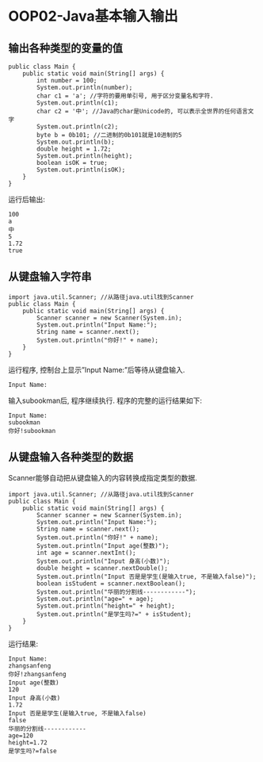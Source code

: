 # OOP02-Java基本输入输出
## 输出各种类型的变量的值
    public class Main {
        public static void main(String[] args) {
            int number = 100;
            System.out.println(number);
            char c1 = 'a'; //字符的要用单引号, 用于区分变量名和字符.
            System.out.println(c1);
            char c2 = '中'; //Java的char是Unicode的, 可以表示全世界的任何语言文字
            System.out.println(c2);
            byte b = 0b101; //二进制的0b101就是10进制的5
            System.out.println(b);
            double height = 1.72;
            System.out.println(height);
            boolean isOK = true;
            System.out.println(isOK);
        }
    }
运行后输出:

    100
    a
    中
    5
    1.72
    true
## 从键盘输入字符串
    import java.util.Scanner; //从路径java.util找到Scanner
    public class Main {
        public static void main(String[] args) {
            Scanner scanner = new Scanner(System.in);
            System.out.println("Input Name:");
            String name = scanner.next();
            System.out.println("你好!" + name);
        }
    }
运行程序, 控制台上显示”Input Name:”后等待从键盘输入.

    Input Name:

输入subookman后, 程序继续执行. 程序的完整的运行结果如下:

    Input Name:
    subookman
    你好!subookman
## 从键盘输入各种类型的数据
Scanner能够自动把从键盘输入的内容转换成指定类型的数据.

    import java.util.Scanner; //从路径java.util找到Scanner
    public class Main {
        public static void main(String[] args) {
            Scanner scanner = new Scanner(System.in);
            System.out.println("Input Name:");
            String name = scanner.next();
            System.out.println("你好!" + name);
            System.out.println("Input age(整数)");
            int age = scanner.nextInt();
            System.out.println("Input 身高(小数)");
            double height = scanner.nextDouble();
            System.out.println("Input 否是是学生(是输入true, 不是输入false)");
            boolean isStudent = scanner.nextBoolean();
            System.out.println("华丽的分割线------------");
            System.out.println("age=" + age);
            System.out.println("height=" + height);
            System.out.println("是学生吗?=" + isStudent);
        }
    }
运行结果:

    Input Name:
    zhangsanfeng
    你好!zhangsanfeng
    Input age(整数)
    120
    Input 身高(小数)
    1.72
    Input 否是是学生(是输入true, 不是输入false)
    false
    华丽的分割线------------
    age=120
    height=1.72
    是学生吗?=false
